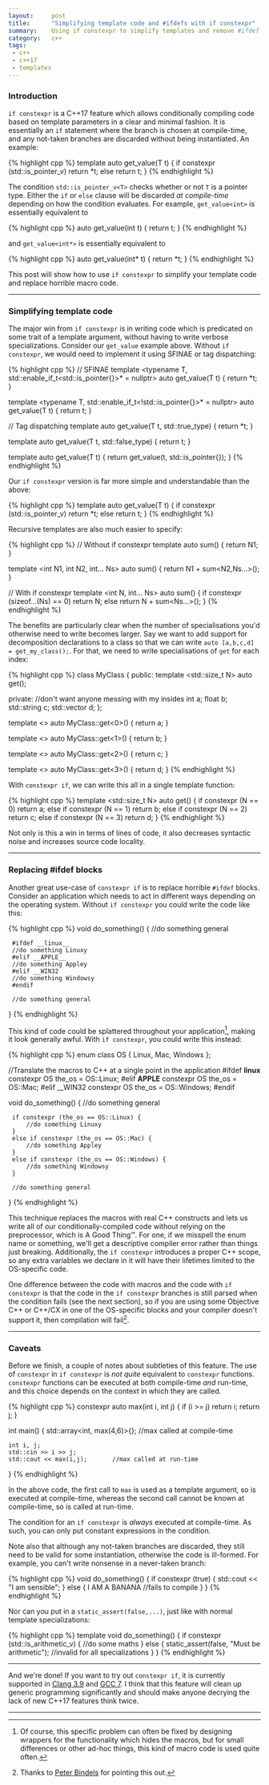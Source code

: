 ```yaml
---
layout:     post
title:      "Simplifying template code and #ifdefs with if constexpr"
summary:    Using if constexpr to simplify templates and remove #ifdef
category:   c++
tags:
 - c++
 - c++17
 - templates
---
```


### Introduction

`if constexpr` is a C++17 feature which allows conditionally compiling code based on template parameters in a clear and minimal fashion. It is essentially an `if` statement where the branch is chosen at compile-time, and any not-taken branches are discarded without being instantiated. An example:

{% highlight cpp %}
template <typename T>
auto get_value(T t) {
    if constexpr (std::is_pointer_v<T>)
        return *t;
    else
        return t;
}
{% endhighlight %}

The condition `std::is_pointer_v<T>` checks whether or not `T` is a pointer type. Either the `if` or `else` clause will be discarded *at compile-time* depending on how the condition evaluates. For example, `get_value<int>` is essentially equivalent to

{% highlight cpp %}
auto get_value(int t) {
    return t;
}
{% endhighlight %}

and `get_value<int*>` is essentially equivalent to

{% highlight cpp %}
auto get_value(int* t) {
    return *t;
}
{% endhighlight %}

This post will show how to use `if constexpr` to simplify your template code and replace horrible macro code.

----------------

### Simplifying template code

The major win from `if constexpr` is in writing code which is predicated on some trait of a template argument, without having to write verbose specializations. Consider our `get_value` example above. Without `if constexpr`, we would need to implement it using SFINAE or tag dispatching:

{% highlight cpp %}
// SFINAE
template <typename T, std::enable_if_t<std::is_pointer<T>{}>* = nullptr>
auto get_value(T t) {
    return *t;
}

template <typename T, std::enable_if_t<!std::is_pointer<T>{}>* = nullptr>
auto get_value(T t) {
    return t;
}

// Tag dispatching
template <typename T>
auto get_value(T t, std::true_type) {
    return *t;
}

template <typename T>
auto get_value(T t, std::false_type) {
    return t;
}

template <typename T>
auto get_value(T t) {
    return get_value(t, std::is_pointer<T>{}); 
}
{% endhighlight %}

Our `if constexpr` version is far more simple and understandable than the above:

{% highlight cpp %}
template <typename T>
auto get_value(T t) {
    if constexpr (std::is_pointer_v<T>) return *t;
    else return t;
}
{% endhighlight %}



Recursive templates are also much easier to specify:

{% highlight cpp %}
// Without if constexpr
template <int N1>
auto sum() {
    return N1;
}

template <int N1, int N2, int... Ns>
auto sum() {
    return N1 + sum<N2,Ns...>();
}

// With if constexpr
template <int N, int... Ns>
auto sum() {
    if constexpr (sizeof...(Ns) == 0)
        return N;
    else
        return N + sum<Ns...>();
}
{% endhighlight %}

The benefits are particularly clear when the number of specialisations you'd otherwise need to write becomes larger. Say we want to add support for decomposition declarations to a class so that we can write `auto [a,b,c,d] = get_my_class();`. For that, we need to write specialisations of `get` for each index:

{% highlight cpp %}
class MyClass {
public:
    template <std::size_t N>
    auto get();

private: //don't want anyone messing with my insides
    int a;
    float b;
    std::string c;
    std::vector<int> d;
};

template <>
auto MyClass::get<0>() {
    return a;
}

template <>
auto MyClass::get<1>() {
    return b;
}

template <>
auto MyClass::get<2>() {
    return c;
}

template <>
auto MyClass::get<3>() {
    return d;
}
{% endhighlight %}

With `constexpr if`, we can write this all in a single template function:

{% highlight cpp %}
template <std::size_t N>
auto get() {
     if      constexpr (N == 0) return a;
     else if constexpr (N == 1) return b;
     else if constexpr (N == 2) return c;
     else if constexpr (N == 3) return d;
}
{% endhighlight %}

Not only is this a win in terms of lines of code, it also decreases syntactic noise and increases source code locality.

---------

### Replacing #ifdef blocks

Another great use-case of `constexpr if` is to replace horrible `#ifdef` blocks. Consider an application which needs to act in different ways depending on the operating system. Without `if constexpr` you could write the code like this:

{% highlight cpp %}
void do_something() {
     //do something general

     #ifdef __linux__
     //do something Linuxy
     #elif __APPLE__
     //do something Appley
     #elif __WIN32
     //do something Windowsy
     #endif

     //do something general
}
{% endhighlight %}

This kind of code could be splattered throughout your application[^1], making it look generally awful. With `if constexpr`, you could write this instead:

[^1]: Of course, this specific problem can often be fixed by designing wrappers for the functionality which hides the macros, but for small differences or other ad-hoc things, this kind of macro code is used quite often.

{% highlight cpp %}
enum class OS { Linux, Mac, Windows };

//Translate the macros to C++ at a single point in the application
#ifdef __linux__
constexpr OS the_os = OS::Linux;
#elif __APPLE__
constexpr OS the_os = OS::Mac;
#elif __WIN32
constexpr OS the_os = OS::Windows;
#endif

void do_something() {
     //do something general

     if constexpr (the_os == OS::Linux) {
         //do something Linuxy
     }
     else if constexpr (the_os == OS::Mac) {
         //do something Appley
     }
     else if constexpr (the_os == OS::Windows) {
         //do something Windowsy
     }

     //do something general
}
{% endhighlight %}

This technique replaces the macros with real C++ constructs and lets us write all of our conditionally-compiled code without relying on the preprocessor, which is A Good Thing&trade;. For one, if we misspell the enum name or something, we'll get a descriptive compiler error rather than things just breaking. Additionally, the `if constexpr` introduces a proper C++ scope, so any extra variables we declare in it will have their lifetimes limited to the OS-specific code.

One difference between the code with macros and the code with `if constexpr` is that the code in the `if constexpr` branches is still parsed when the condition fails (see the next section), so if you are using some Objective C++ or C++/CX in one of the OS-specific blocks and your compiler doesn't support it, then compilation will fail[^2].

[^2]: Thanks to [Peter Bindels](https://github.com/dascandy) for pointing this out.

------

### Caveats

Before we finish, a couple of notes about subtleties of this feature. The use of `constexpr` in `if constexpr` is *not quite* equivalent to `constexpr` functions. `constexpr` functions can be executed at both compile-time *and* run-time, and this choice depends on the context in which they are called.

{% highlight cpp %}
constexpr auto max(int i, int j) {
     if (i >= j) return i;
     return j;
}

int main() {
    std::array<int, max(4,6)>{}; //max called at compile-time
    
    int i, j;
    std::cin >> i >> j;
    std::cout << max(i,j);       //max called at run-time
}
{% endhighlight %}

In the above code, the first call to `max` is used as a template argument, so is executed at compile-time, whereas the second call cannot be known at compile-time, so is called at run-time.

The condition for an `if constexpr` is *always* executed at compile-time. As such, you can only put constant expressions in the condition.

Note also that although any not-taken branches are discarded, they still need to be valid for some instantiation, otherwise the code is ill-formed. For example, you can't write nonsense in a never-taken branch:

{% highlight cpp %}
void do_something() {
     if constexpr (true) {
         std::cout << "I am sensible";
     }
     else {
       I AM A BANANA //fails to compile
     }
}
{% endhighlight %}

Nor can you put in a `static_assert(false,...)`, just like with normal template specializations:

{% highlight cpp %}
template <typename T>
void do_something() {
     if constexpr (std::is_arithmetic_v<T>) {
         //do some maths
     }
     else {
       static_assert(false, "Must be arithmetic"); //invalid for all specializations
     }
}
{% endhighlight %}

-------

And we're done! If you want to try out `constexpr if`, it is currently supported in [Clang 3.9](http://clang.llvm.org/cxx_status.html) and [GCC 7](https://gcc.gnu.org/projects/cxx-status.html). I think that this feature will clean up generic programming significantly and should make anyone decrying the lack of new C++17 features think twice.

-------
